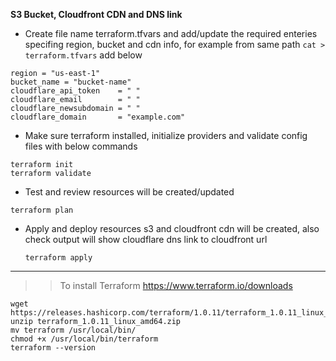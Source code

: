 
**S3 Bucket, Cloudfront CDN and DNS link**

- Create file name terraform.tfvars and add/update the required enteries specifing region, bucket and cdn info, 
  for example from same path  ``` cat > terraform.tfvars ``` add below  
```
region = "us-east-1"
bucket_name = "bucket-name"
cloudflare_api_token    = " "
cloudflare_email        = " "
cloudflare_newsubdomain = " "
cloudflare_domain       = "example.com"
```

- Make sure terraform installed, initialize providers and validate config files 
  with below commands
```
terraform init   
terraform validate 
```

- Test and review resources will be created/updated
```
terraform plan 
```
- Apply and deploy resources s3 and cloudfront cdn will be created, 
  also check output will show cloudflare dns link to cloudfront url 
  ```
  terraform apply 
  ```

---

>> To install Terraform https://www.terraform.io/downloads
```
wget https://releases.hashicorp.com/terraform/1.0.11/terraform_1.0.11_linux_amd64.zip
unzip terraform_1.0.11_linux_amd64.zip
mv terraform /usr/local/bin/
chmod +x /usr/local/bin/terraform 
terraform --version
```